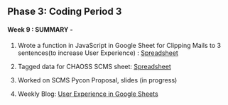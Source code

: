 ## Phase 3: Coding Period 3

#### Week 9 : SUMMARY -

1. Wrote a function in JavaScript in Google Sheet for Clipping Mails to 3 sentences(to increase User Experience) : [Spreadsheet](https://docs.google.com/spreadsheets/d/1wXBO-Xvgm7qWcgqDSMBfnXhUMEMX3N-zQEnnGZeQktE/edit?usp=sharing)

2. Tagged data for CHAOSS SCMS sheet: [Spreadsheet](https://docs.google.com/spreadsheets/d/1wXBO-Xvgm7qWcgqDSMBfnXhUMEMX3N-zQEnnGZeQktE/edit?usp=sharing)

3. Worked on SCMS Pycon Proposal, slides (in progress)

4. Weekly Blog: [User Experience in Google Sheets]()